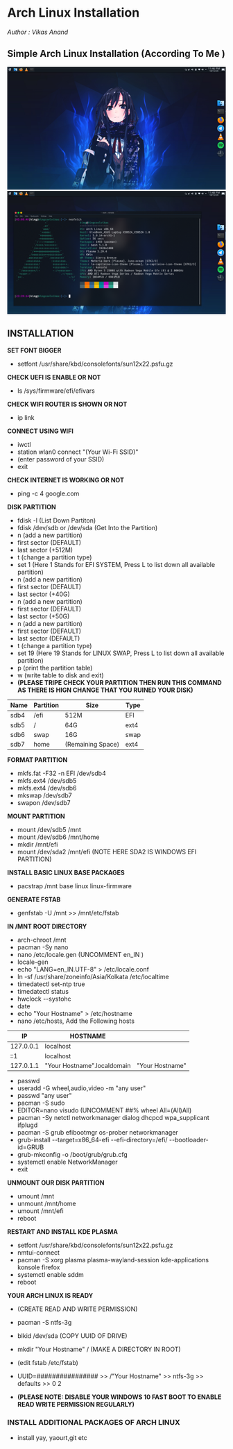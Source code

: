 # Arch Linux Installation

_Author : Vikas Anand_

## Simple Arch Linux Installation  (According To Me )

![sc1](sc1.png)
![sc2](sc2.png)

## INSTALLATION

**SET FONT BIGGER**
* setfont /usr/share/kbd/consolefonts/sun12x22.psfu.gz

**CHECK UEFI IS ENABLE OR NOT**
* ls /sys/firmware/efi/efivars

**CHECK WIFI ROUTER IS SHOWN OR NOT**
* ip link

**CONNECT USING WIFI**
* iwctl
* station wlan0 connect "(Your Wi-Fi SSID)"
* (enter password of your SSID)
* exit

**CHECK INTERNET IS WORKING OR NOT**
* ping -c 4 google.com

**DISK PARTITION**
* fdisk -l  (List Down Partiton)
* fdisk /dev/sdb or /dev/sda  (Get Into the Partition)            
* n  (add a new partition)                          
* first sector (DEFAULT)      
* last sector  (+512M)                               
* t  (change a partition type)                        
* set 1   (Here 1 Stands for EFI SYSTEM, Press L to list down all available partition)               
* n  (add a new partition)                        
* first sector (DEFAULT)
* last sector  (+40G)         
* n  (add a new partition)                         
* first sector (DEFAULT)
* last sector  (+50G)         
* n  (add a new partition)                         
* first sector (DEFAULT)
* last sector  (DEFAULT)
* t  (change a partition type)                        
* set 19   (Here 19 Stands for LINUX SWAP, Press L to list down all available partition)                   
* p  (print the partition table)                        
* w  (write table to disk and exit)                          
*  **(PLEASE TRIPE CHECK YOUR PARTITION THEN RUN THIS COMMAND AS THERE IS HIGN CHANGE THAT YOU RUINED YOUR DISK)**

|Name|Partition|Size|Type|
|----|---------|----|----|
|sdb4|/efi     |512M|EFI |
|sdb5|/        |64G |ext4|
|sdb6|swap     |16G |swap|
|sdb7|home     |(Remaining Space)|ext4|

**FORMAT PARTITION**
* mkfs.fat -F32 -n EFI /dev/sdb4
* mkfs.ext4 /dev/sdb5 
* mkfs.ext4 /dev/sdb6 
* mkswap /dev/sdb7 
* swapon /dev/sdb7

**MOUNT PARTITION**
* mount /dev/sdb5 /mnt
* mount /dev/sdb6 /mnt/home
* mkdir /mnt/efi
* mount /dev/sda2 /mnt/efi  (NOTE HERE SDA2 IS WINDOWS EFI PARTITION)

**INSTALL BASIC LINUX BASE PACKAGES**
* pacstrap /mnt base linux linux-firmware

**GENERATE FSTAB**
* genfstab -U /mnt >> /mnt/etc/fstab

**IN /MNT ROOT DIRECTORY**
* arch-chroot /mnt
* pacman -Sy nano
* nano /etc/locale.gen  (UNCOMMENT en_IN )
* locale-gen
* echo "LANG=en_IN.UTF-8" > /etc/locale.conf
* ln -sf /usr/share/zoneinfo/Asia/Kolkata /etc/localtime
* timedatectl set-ntp true
* timedatectl status
* hwclock --systohc
* date
* echo "Your Hostname" > /etc/hostname
* nano /etc/hosts, Add the Following hosts

|IP       |HOSTNAME | |
|---------|---------|-|
|127.0.0.1|localhost| |
|::1      |localhost| |
|127.0.1.1|"Your Hostname".localdomain|"Your Hostname"|

* passwd
* useradd -G wheel,audio,video -m "any user"
* passwd "any user"
* pacman -S sudo
* EDITOR=nano visudo  (UNCOMMENT ##% wheel All=(All)All)
* pacman -Sy netctl networkmanager dialog dhcpcd wpa_supplicant ifplugd
* pacman -S grub efibootmgr os-prober networkmanager
* grub-install --target=x86_64-efi --efi-directory=/efi/ --bootloader-id=GRUB
* grub-mkconfig -o /boot/grub/grub.cfg
* systemctl enable NetworkManager
* exit

**UNMOUNT OUR DISK PARTITION**       
* umount /mnt
* unmount /mnt/home
* umount /mnt/efi
* reboot

**RESTART AND INSTALL KDE PLASMA**   
* setfont /usr/share/kbd/consolefonts/sun12x22.psfu.gz
* nmtui-connect
* pacman -S xorg plasma plasma-wayland-session kde-applications konsole firefox
* systemctl enable sddm
* reboot

**YOUR ARCH LINUX IS READY**
* (CREATE READ AND WRITE PERMISSION)
* pacman -S ntfs-3g
* blkid /dev/sda  (COPY UUID OF DRIVE)
* mkdir "Your Hostname" /  (MAKE A DIRECTORY IN ROOT)
* (edit fstab /etc/fstab)
* UUID=################  >>  /"Your Hostname"  >>  ntfs-3g  >>  defaults  >>  0 2  
      
* **(PLEASE NOTE: DISABLE YOUR WINDOWS 10 FAST BOOT TO ENABLE READ WRITE PERMISSION REGULARLY)**

### INSTALL ADDITIONAL PACKAGES OF ARCH LINUX
* install yay, yaourt,git etc

      
      
      
      
      
   
   
   
   
   
   
   
   
   
   
   
   
   
   
   

